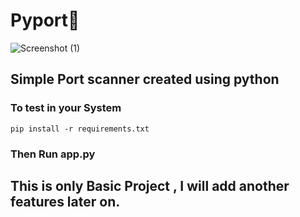 # Pyport🛜

![Screenshot (1)](https://github.com/Virus2466/pyport-scanner/assets/49341610/8d9d012d-8cb0-4734-9497-e1af132ec5c2)


## Simple Port scanner created using python 

### To test in your System

``
pip install -r requirements.txt
``

### Then Run app.py 

## This is  only Basic Project  , I will add another features later on.

